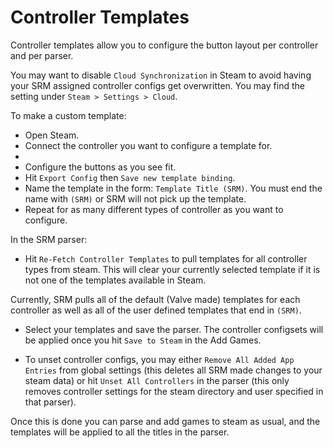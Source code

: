 # Controller Templates
Controller templates allow you to configure the button layout per controller and per parser.

You may want to disable `Cloud Synchronization` in Steam to avoid having your SRM assigned controller configs get overwritten. You may find the setting under `Steam > Settings > Cloud`.

To make a custom template:
* Open Steam.
* Connect the controller you want to configure a template for.
*
* Configure the buttons as you see fit.
* Hit `Export Config` then `Save new template binding`.
* Name the template in the form: `Template Title (SRM)`. You must end the name with `(SRM)` or SRM will not pick up the template.
* Repeat for as many different types of controller as you want to configure.

In the SRM parser:
* Hit `Re-Fetch Controller Templates` to pull templates for all controller types from steam. This will clear your currently selected template if it is not one of the templates available in Steam.

Currently, SRM pulls all of the default (Valve made) templates for each controller as well as all of the user defined templates that end in `(SRM)`.

* Select your templates and save the parser. The controller configsets will be applied once you hit `Save to Steam` in the Add Games.

* To unset controller configs, you may either `Remove All Added App Entries` from global settings (this deletes all SRM made changes to your steam data) or hit `Unset All Controllers` in the parser (this only removes controller settings for the steam directory and user specified in that parser).

Once this is done you can parse and add games to steam as usual, and the templates will be applied to all the titles in the parser.


